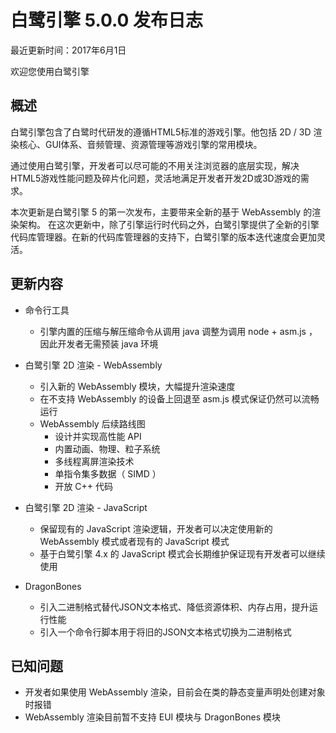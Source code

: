 白鹭引擎 5.0.0 发布日志
===============================


最近更新时间：2017年6月1日


欢迎您使用白鹭引擎

## 概述

白鹭引擎包含了白鹭时代研发的遵循HTML5标准的游戏引擎。他包括 2D / 3D 渲染核心、GUI体系、音频管理、资源管理等游戏引擎的常用模块。

通过使用白鹭引擎，开发者可以尽可能的不用关注浏览器的底层实现，解决HTML5游戏性能问题及碎片化问题，灵活地满足开发者开发2D或3D游戏的需求。

本次更新是白鹭引擎 5 的第一次发布，主要带来全新的基于 WebAssembly 的渲染架构。
在这次更新中，除了引擎运行时代码之外，白鹭引擎提供了全新的引擎代码库管理器。在新的代码库管理器的支持下，白鹭引擎的版本迭代速度会更加灵活。

## 更新内容

* 命令行工具
    * 引擎内置的压缩与解压缩命令从调用 java 调整为调用 node + asm.js ，因此开发者无需预装 java 环境

* 白鹭引擎 2D 渲染 - WebAssembly
    * 引入新的 WebAssembly 模块，大幅提升渲染速度
    * 在不支持 WebAssembly 的设备上回退至 asm.js 模式保证仍然可以流畅运行
    * WebAssembly 后续路线图
        * 设计并实现高性能 API
        * 内置动画、物理、粒子系统
        * 多线程离屏渲染技术
        * 单指令集多数据（ SIMD ）
        * 开放 C++ 代码

* 白鹭引擎 2D 渲染 - JavaScript
    * 保留现有的 JavaScript 渲染逻辑，开发者可以决定使用新的 WebAssembly 模式或者现有的 JavaScript 模式
    * 基于白鹭引擎 4.x 的 JavaScript 模式会长期维护保证现有开发者可以继续使用

* DragonBones
    * 引入二进制格式替代JSON文本格式、降低资源体积、内存占用，提升运行性能
    * 引入一个命令行脚本用于将旧的JSON文本格式切换为二进制格式

## 已知问题

* 开发者如果使用 WebAssembly 渲染，目前会在类的静态变量声明处创建对象时报错
* WebAssembly 渲染目前暂不支持 EUI 模块与 DragonBones 模块
